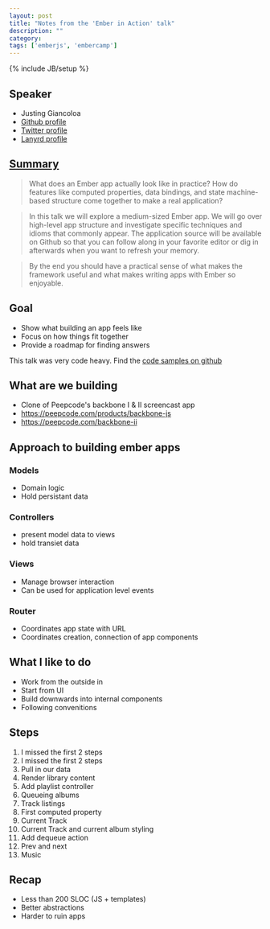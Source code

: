```yaml
---
layout: post
title: "Notes from the 'Ember in Action' talk"
description: ""
category: 
tags: ['emberjs', 'embercamp']
---
```

{% include JB/setup %}


## Speaker

* Justing Giancoloa 
* [Github profile](https://github.com/elucid)
* [Twitter profile](https://twitter.com/elucid)
* [Lanyrd profile](http://lanyrd.com/profile/elucid/)

## [Summary](http://lanyrd.com/2013/ember-camp/sccrwb/)

> What does an Ember app actually look like in practice? How do features like
> computed properties, data bindings, and state machine-based structure come
> together to make a real application?

> In this talk we will explore a medium-sized Ember app. We will go over
> high-level app structure and investigate specific techniques and idioms that
> commonly appear. The application source will be available on Github so that you
> can follow along in your favorite editor or dig in afterwards when you want to
> refresh your memory.

> By the end you should have a practical sense of what makes the framework useful
> and what makes writing apps with Ember so enjoyable.

## Goal
* Show what building an app feels like
* Focus on how things fit together
* Provide a roadmap for finding answers

This talk was very code heavy. Find the [code samples on github](https://github.com/elucid/ember-tunes)

## What are we building

* Clone of Peepcode's backbone I & II screencast app
* https://peepcode.com/products/backbone-js
* https://peepcode.com/backbone-ii

## Approach to building ember apps

### Models

* Domain logic
* Hold persistant data

### Controllers

* present model data to views
* hold transiet data

### Views

* Manage browser interaction
* Can be used for application level events

### Router

* Coordinates app state with URL
* Coordinates creation, connection of app components

## What I like to do

* Work from the outside in
* Start from UI
* Build downwards into internal components
* Following convenitions

## Steps

1. I missed the first 2 steps
2. I missed the first 2 steps
3. Pull in our data
4. Render library content
5. Add playlist controller
6. Queueing albums
7. Track listings
8. First computed property
9. Current Track
10. Current Track and current album styling
11. Add dequeue action
12. Prev and next
13. Music

## Recap

* Less than 200 SLOC (JS + templates)
* Better abstractions
* Harder to ruin apps
